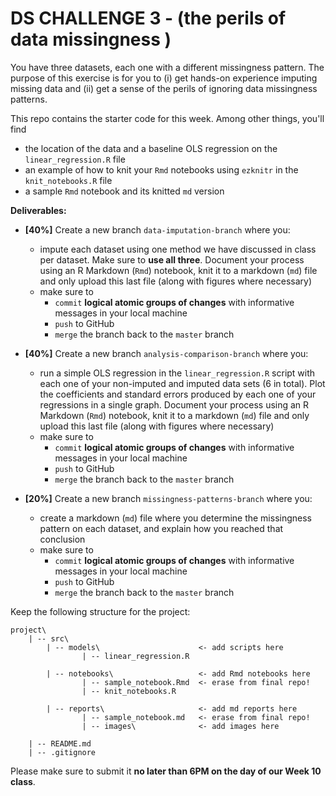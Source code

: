 # DS CHALLENGE 3 - (the perils of data missingness )

You have three datasets, each one with a different missingness pattern. The purpose of this exercise is for you to (i) get hands-on experience imputing missing data and (ii) get a sense of the perils of ignoring data missingness patterns.

This repo contains the starter code for this week. Among other things, you'll find
* the location of the data and a baseline OLS regression on the `linear_regression.R` file
* an example of how to knit your `Rmd` notebooks using `ezknitr` in the `knit_notebooks.R` file
* a sample `Rmd` notebook and its knitted `md` version 

**Deliverables:**

* **[40%]** Create a new branch `data-imputation-branch` where you:
	* impute each dataset using one method we have discussed in class per dataset. Make sure to **use all three**. Document your process using an R Markdown (`Rmd`) notebook, knit it to a markdown (`md`) file and only upload this last file (along with figures where necessary)
	* make sure to
		* `commit` **logical atomic groups of changes** with informative messages in your local machine
		* `push` to GitHub
		* `merge` the branch back to the `master` branch


* **[40%]** Create a new branch `analysis-comparison-branch` where you:
	* run a simple OLS regression in the `linear_regression.R` script with each one of your non-imputed and imputed data sets (6 in total). Plot the coefficients and standard errors produced by each one of your regressions in a single graph. Document your process using an R Markdown (`Rmd`) notebook, knit it to a markdown (`md`) file and only upload this last file (along with figures where necessary)
	* make sure to
		* `commit` **logical atomic groups of changes** with informative messages in your local machine
		* `push` to GitHub
		* `merge` the branch back to the `master` branch


* **[20%]** Create a new branch `missingness-patterns-branch` where you:
	* create a markdown (`md`) file where you determine the missingness pattern on each dataset, and explain how you reached that conclusion
	* make sure to
		* `commit` **logical atomic groups of changes** with informative messages in your local machine
		* `push` to GitHub
		* `merge` the branch back to the `master` branch


Keep the following structure for the project:

```
project\
	| -- src\
		| -- models\                      <- add scripts here
				| -- linear_regression.R

		| -- notebooks\                   <- add Rmd notebooks here
				| -- sample_notebook.Rmd  <- erase from final repo!
				| -- knit_notebooks.R

		| -- reports\                     <- add md reports here
				| -- sample_notebook.md   <- erase from final repo!
				| -- images\              <- add images here

	| -- README.md
	| -- .gitignore
```


Please make sure to submit it **no later than 6PM on the day of our Week 10 class**.
